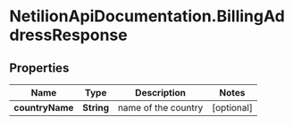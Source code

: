 # NetilionApiDocumentation.BillingAddressResponse

## Properties
Name | Type | Description | Notes
------------ | ------------- | ------------- | -------------
**countryName** | **String** | name of the country | [optional] 


